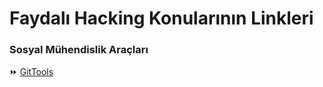 # Faydalı Hacking Konularının Linkleri

### Sosyal Mühendislik Araçları

⏩ [GitTools](https://github.com/Ha3MrX/GitTool)
